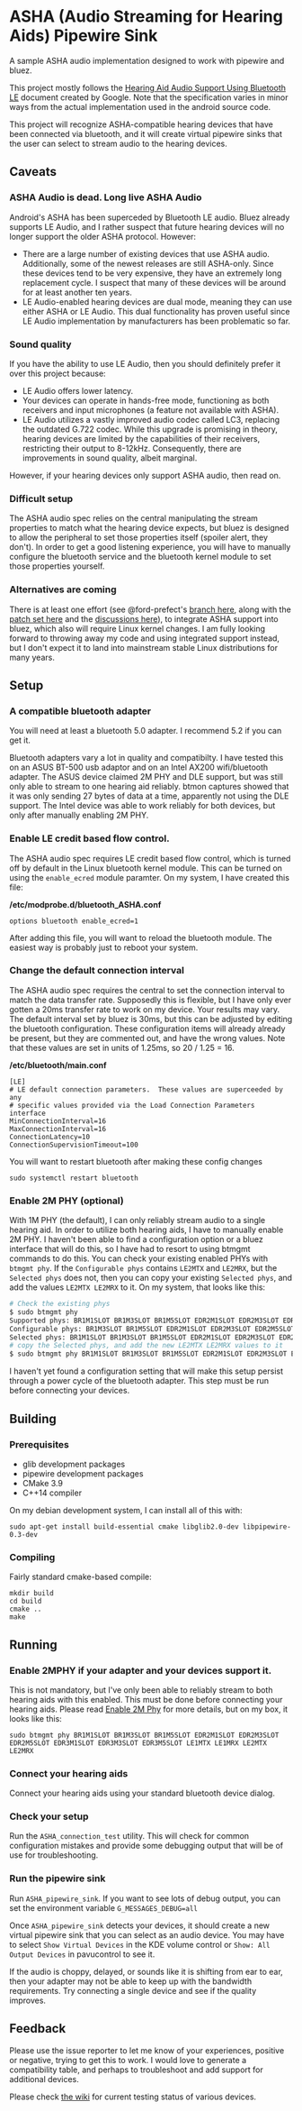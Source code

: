 # ASHA (Audio Streaming for Hearing Aids) Pipewire Sink
A sample ASHA audio implementation designed to work with pipewire and bluez.

This project mostly follows the [Hearing Aid Audio Support Using Bluetooth LE](https://source.android.com/docs/core/connect/bluetooth/asha) document created by Google. Note that the specification varies in minor ways from the actual implementation used in the android source code.

This project will recognize ASHA-compatible hearing devices that have been connected via bluetooth, and it will create virtual pipewire sinks that the user can select to stream audio to the hearing devices.

## Caveats
### ASHA Audio is dead. Long live ASHA Audio
Android's ASHA has been superceded by Bluetooth LE audio. Bluez already supports LE Audio, and I rather suspect that future hearing devices will no longer support the older ASHA protocol.
However: 
- There are a large number of existing devices that use ASHA audio. Additionally, some of the newest releases are still ASHA-only. Since these devices tend to be very expensive, they have an extremely long replacement cycle. I suspect that many of these devices will be around for at least another ten years.
- LE Audio-enabled hearing devices are dual mode, meaning they can use either ASHA or LE Audio. This dual functionality has proven useful since LE Audio implementation by manufacturers has been problematic so far.


### Sound quality
If you have the ability to use LE Audio, then you should definitely prefer it over this project because:
- LE Audio offers lower latency.
- Your devices can operate in hands-free mode, functioning as both receivers and input microphones (a feature not available with ASHA).
- LE Audio utilizes a vastly improved audio codec called LC3, replacing the outdated G.722 codec. While this upgrade is promising in theory, hearing devices are limited by the capabilities of their receivers, restricting their output to 8-12kHz. Consequently, there are improvements in sound quality, albeit marginal.

However, if your hearing devices only support ASHA audio, then read on.

### Difficult setup
The ASHA audio spec relies on the central manipulating the stream properties to match what the hearing device expects, but bluez is designed to allow the peripheral to set those properties itself (spoiler alert, they don't). In order to get a good listening experience, you will have to manually configure the bluetooth service and the bluetooth kernel module to set those properties yourself.

### Alternatives are coming
There is at least one effort (see @ford-prefect's [branch here](https://github.com/asymptotic-io/bluez/tree/asha-support), along with the [patch set here](https://patchwork.kernel.org/project/bluetooth/list/?series=855408) and the [discussions here](https://github.com/bluez/bluez/pull/836)), to integrate ASHA support into bluez, which also will require Linux kernel changes. I am fully looking forward to throwing away my code and using integrated support instead, but I don't expect it to land into mainstream stable Linux distributions for many years.

## Setup
### A compatible bluetooth adapter
You will need at least a bluetooth 5.0 adapter. I recommend 5.2 if you can get it.

Bluetooth adapters vary a lot in quality and compatibilty. I have tested this on an ASUS BT-500 usb adaptor and on an Intel AX200 wifi/bluetooth adapter. The ASUS device claimed 2M PHY and DLE support, but was still only able to stream to one hearing aid reliably. btmon captures showed that it was only sending 27 bytes of data at a time, apparently not using the DLE support. The Intel device was able to work reliably for both devices, but only after manually enabling 2M PHY.

### Enable LE credit based flow control.
The ASHA audio spec requires LE credit based flow control, which is turned off by default in the Linux bluetooth kernel module. This can be turned on using the `enable_ecred` module paramter. On my system, I have created this file:

**/etc/modprobe.d/bluetooth_ASHA.conf**
```
options bluetooth enable_ecred=1
```
After adding this file, you will want to reload the bluetooth module. The easiest way is probably just to reboot your system.

### Change the default connection interval
The ASHA audio spec requires the central to set the connection interval to match the data transfer rate. Supposedly this is flexible, but I have only ever gotten a 20ms transfer rate to work on my device. Your results may vary. The default interval set by bluez is 30ms, but this can be adjusted by editing the bluetooth configuration. These configuration items will already already be present, but they are commented out, and have the wrong values. Note that these values are set in units of 1.25ms, so 20 / 1.25 = 16.

**/etc/bluetooth/main.conf**
```
[LE]
# LE default connection parameters.  These values are superceeded by any
# specific values provided via the Load Connection Parameters interface
MinConnectionInterval=16
MaxConnectionInterval=16
ConnectionLatency=10
ConnectionSupervisionTimeout=100
```
You will want to restart bluetooth after making these config changes
```
sudo systemctl restart bluetooth
```

### Enable 2M PHY (optional)
With 1M PHY (the default), I can only reliably stream audio to a single hearing aid. In order to utilize both hearing aids, I have to manually enable 2M PHY. I haven't been able to find a configuration option or a bluez interface that will do this, so I have had to resort to using btmgmt commands to do this. You can check your existing enabled PHYs with `btmgmt phy`. If the `Configurable phys` contains `LE2MTX` and `LE2MRX`, but the `Selected phys` does not, then you can copy your existing `Selected phys`, and add the values `LE2MTX LE2MRX` to it. On my system, that looks like this:

```sh
# Check the existing phys
$ sudo btmgmt phy
Supported phys: BR1M1SLOT BR1M3SLOT BR1M5SLOT EDR2M1SLOT EDR2M3SLOT EDR2M5SLOT EDR3M1SLOT EDR3M3SLOT EDR3M5SLOT LE1MTX LE1MRX LE2MTX LE2MRX LECODEDTX LECODEDRX
Configurable phys: BR1M3SLOT BR1M5SLOT EDR2M1SLOT EDR2M3SLOT EDR2M5SLOT EDR3M1SLOT EDR3M3SLOT EDR3M5SLOT LE2MTX LE2MRX LECODEDTX LECODEDRX
Selected phys: BR1M1SLOT BR1M3SLOT BR1M5SLOT EDR2M1SLOT EDR2M3SLOT EDR2M5SLOT EDR3M1SLOT EDR3M3SLOT EDR3M5SLOT LE1MTX LE1MRX
# copy the Selected phys, and add the new LE2MTX LE2MRX values to it
$ sudo btmgmt phy BR1M1SLOT BR1M3SLOT BR1M5SLOT EDR2M1SLOT EDR2M3SLOT EDR2M5SLOT EDR3M1SLOT EDR3M3SLOT EDR3M5SLOT LE1MTX LE1MRX LE2MTX LE2MRX
```

I haven't yet found a configuration setting that will make this setup persist through a power cycle of the bluetooth adapter. This step must be run before connecting your devices.

## Building
### Prerequisites

* glib development packages
* pipewire development packages
* CMake 3.9
* C++14 compiler

On my debian development system, I can install all of this with:
```
sudo apt-get install build-essential cmake libglib2.0-dev libpipewire-0.3-dev
```

### Compiling
Fairly standard cmake-based compile:

```
mkdir build
cd build
cmake ..
make
```

## Running
### Enable 2MPHY if your adapter and your devices support it.
This is not mandatory, but I've only been able to reliably stream to both hearing aids with this enabled. This must be done before connecting your hearing aids. Please read [Enable 2M Phy](#enable-2m-phy-optional) for more details, but on my box, it looks like this:
```
sudo btmgmt phy BR1M1SLOT BR1M3SLOT BR1M5SLOT EDR2M1SLOT EDR2M3SLOT EDR2M5SLOT EDR3M1SLOT EDR3M3SLOT EDR3M5SLOT LE1MTX LE1MRX LE2MTX LE2MRX
```
### Connect your hearing aids
Connect your hearing aids using your standard bluetooth device dialog.
### Check your setup
Run the `ASHA_connection_test` utility. This will check for common configuration mistakes and provide some debugging output that will be of use for troubleshooting.
### Run the pipewire sink
Run `ASHA_pipewire_sink`. If you want to see lots of debug output, you can set the environment variable `G_MESSAGES_DEBUG=all`

Once `ASHA_pipewire_sink` detects your devices, it should create a new virtual pipewire sink that you can select as an audio device. You may have to select `Show Virtual Devices` in the KDE volume control or `Show: All Output Devices` in pavucontrol to see it.

If the audio is choppy, delayed, or sounds like it is shifting from ear to ear, then your adapter may not be able to keep up with the bandwidth requirements. Try connecting a single device and see if the quality improves.

## Feedback
Please use the issue reporter to let me know of your experiences, positive or negative, trying to get this to work. I would love to generate a compatibility table, and perhaps to troubleshoot and add support for additional devices.

Please check [the wiki](https://github.com/thewierdnut/asha_pipewire_sink/wiki) for current testing status of various devices.
